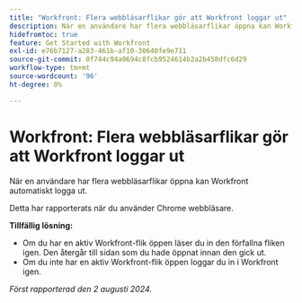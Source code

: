```yaml
---
title: "Workfront: Flera webbläsarflikar gör att Workfront loggar ut"
description: När en användare har flera webbläsarflikar öppna kan Workfront automatiskt logga ut.
hidefromtoc: true
feature: Get Started with Workfront
exl-id: e76b7127-a283-461b-af10-30640fe9e711
source-git-commit: 0f744c94a0694c8fcb9524614b2a2b458dfc6d29
workflow-type: tm+mt
source-wordcount: '96'
ht-degree: 0%

---
```


# Workfront: Flera webbläsarflikar gör att Workfront loggar ut

<!--Valid issue, won't fix. will be fixed by -->

När en användare har flera webbläsarflikar öppna kan Workfront automatiskt logga ut.

Detta har rapporterats när du använder Chrome webbläsare.

**Tillfällig lösning:**

* Om du har en aktiv Workfront-flik öppen läser du in den förfallna fliken igen. Den återgår till sidan som du hade öppnat innan den gick ut.
* Om du inte har en aktiv Workfront-flik öppen loggar du in i Workfront igen.

_Först rapporterad den 2 augusti 2024._
